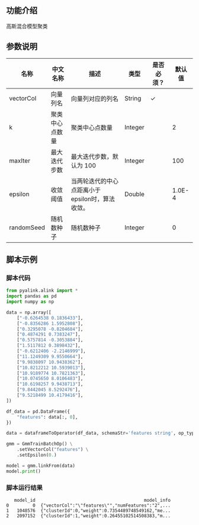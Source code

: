 ## 功能介绍
高斯混合模型聚类

## 参数说明

| 名称 | 中文名称 | 描述 | 类型 | 是否必须？ | 默认值 |
| --- | --- | --- | --- | --- | --- |
| vectorCol | 向量列名 | 向量列对应的列名 | String | ✓ |  |
| k | 聚类中心点数量 | 聚类中心点数量 | Integer |  | 2 |
| maxIter | 最大迭代步数 | 最大迭代步数，默认为 100 | Integer |  | 100 |
| epsilon | 收敛阈值 | 当两轮迭代的中心点距离小于epsilon时，算法收敛。 | Double |  | 1.0E-4 |
| randomSeed | 随机数种子 | 随机数种子 | Integer |  | 0 |

## 脚本示例
### 脚本代码
```python
from pyalink.alink import *
import pandas as pd
import numpy as np

data = np.array([
    ["-0.6264538 0.1836433"],
    ["-0.8356286 1.5952808"],
    ["0.3295078 -0.8204684"],
    ["0.4874291 0.7383247"],
    ["0.5757814 -0.3053884"],
    ["1.5117812 0.3898432"],
    ["-0.6212406 -2.2146999"],
    ["11.1249309 9.9550664"],
    ["9.9838097 10.9438362"],
    ["10.8212212 10.5939013"],
    ["10.9189774 10.7821363"],
    ["10.0745650 8.0106483"],
    ["10.6198257 9.9438713"],
    ["9.8442045 8.5292476"],
    ["9.5218499 10.4179416"],
])

df_data = pd.DataFrame({
    "features": data[:, 0],
})

data = dataframeToOperator(df_data, schemaStr='features string', op_type='batch')

gmm = GmmTrainBatchOp() \
    .setVectorCol("features") \
    .setEpsilon(0.)

model = gmm.linkFrom(data)
model.print()
```

### 脚本运行结果

```
   model_id                                         model_info
0         0  {"vectorCol":"\"features\"","numFeatures":"2",...
1   1048576  {"clusterId":0,"weight":0.7354489748549162,"me...
2   2097152  {"clusterId":1,"weight":0.26455102514508383,"m...
```
